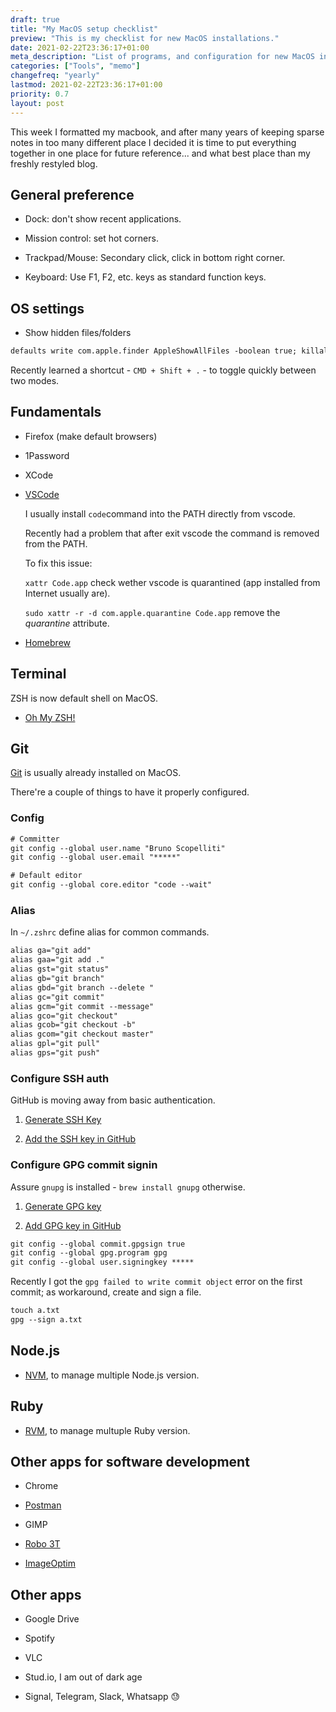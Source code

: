 ```yaml
---
draft: true
title: "My MacOS setup checklist"
preview: "This is my checklist for new MacOS installations."
date: 2021-02-22T23:36:17+01:00
meta_description: "List of programs, and configuration for new MacOS installations"
categories: ["Tools", "memo"]
changefreq: "yearly"
lastmod: 2021-02-22T23:36:17+01:00
priority: 0.7
layout: post
---
```


This week I formatted my macbook, and after many years of keeping sparse notes in too many different place I decided it is time to put everything together in one place for future reference... and what best place than my freshly restyled blog.

## General preference

- Dock: don't show recent applications.

- Mission control: set hot corners.

- Trackpad/Mouse: Secondary click, click in bottom right corner.

- Keyboard: Use F1, F2, etc. keys as standard function keys.

## OS settings

- Show hidden files/folders

```txt
defaults write com.apple.finder AppleShowAllFiles -boolean true; killall Finder
```

Recently learned a shortcut - `CMD + Shift + .` - to toggle quickly between two modes.

## Fundamentals

- Firefox (make default browsers)

- 1Password

- XCode

- [VSCode](https://code.visualstudio.com/)

  I usually install `code`command into the PATH directly from vscode.

  Recently had a problem that after exit vscode the command is removed from the PATH.

  To fix this issue:

  `xattr Code.app` check wether vscode is quarantined (app installed from Internet usually are).

  `sudo xattr -r -d com.apple.quarantine Code.app` remove the *quarantine* attribute.

- [Homebrew](https://brew.sh/)

## Terminal

ZSH is now default shell on MacOS.

- [Oh My ZSH!](https://ohmyz.sh/)

## Git

[Git](https://git-scm.com/) is usually already installed on MacOS.

There're a couple of things to have it properly configured.

### Config

```txt
# Committer
git config --global user.name "Bruno Scopelliti"
git config --global user.email "*****"

# Default editor
git config --global core.editor "code --wait"
```

### Alias

In `~/.zshrc` define alias for common commands.

```txt
alias ga="git add"
alias gaa="git add ."
alias gst="git status"
alias gb="git branch"
alias gbd="git branch --delete "
alias gc="git commit"
alias gcm="git commit --message"
alias gco="git checkout"
alias gcob="git checkout -b"
alias gcom="git checkout master"
alias gpl="git pull"
alias gps="git push"
```

### Configure SSH auth

GitHub is moving away from basic authentication.

1. [Generate SSH Key](https://docs.github.com/en/github/authenticating-to-github/generating-a-new-ssh-key-and-adding-it-to-the-ssh-agent)

2. [Add the SSH key in GitHub](https://docs.github.com/en/github/authenticating-to-github/adding-a-new-ssh-key-to-your-github-account)


### Configure GPG commit signin

Assure `gnupg` is installed - `brew install gnupg` otherwise.

1. [Generate GPG key](https://docs.github.com/en/github/authenticating-to-github/generating-a-new-gpg-key)

2. [Add GPG key in GitHub](https://docs.github.com/en/github/authenticating-to-github/telling-git-about-your-signing-key)

```txt
git config --global commit.gpgsign true
git config --global gpg.program gpg
git config --global user.signingkey *****
```

Recently I got the `gpg failed to write commit object` error on the first commit; as workaround, create and sign a file.

```txt
touch a.txt
gpg --sign a.txt
```

## Node.js

- [NVM](https://github.com/nvm-sh/nvm), to manage multiple Node.js version.

## Ruby

- [RVM](rvm.io), to manage multuple Ruby version.

## Other apps for software development

- Chrome

- [Postman](https://www.postman.com/)

- GIMP

- [Robo 3T](https://robomongo.org)

- [ImageOptim](https://imageoptim.com/)

## Other apps

- Google Drive

- Spotify

- VLC

- Stud.io, I am out of dark age

- Signal, Telegram, Slack, Whatsapp 😓
